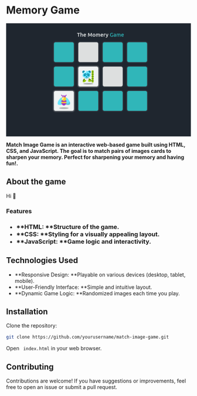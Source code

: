 # Memory Game

<img src='https://raw.githubusercontent.com/HassanYasir/Memory_game/refs/heads/main/Readme_content/game_view.png' alt='game-view' width='650'  align='center'/>

**Match Image Game is an interactive web-based game built using HTML, CSS, and JavaScript. The goal is to match pairs of images cards to sharpen your memory. Perfect for sharpening your memory and having fun!.**

## About the game

Hi 👋  
<h3>Features<h3/>

* **HTML: **Structure of the game.
* **CSS: **Styling for a visually appealing layout.
* **JavaScript: **Game logic and interactivity.


## Technologies Used

* **Responsive Design: **Playable on various devices (desktop, tablet, mobile).
* **User-Friendly Interface: **Simple and intuitive layout.
* **Dynamic Game Logic: **Randomized images each time you play.

## Installation

Clone the repository:

```bash
git clone https://github.com/yourusername/match-image-game.git
```

Open  ` index.html` in your web browser.

## Contributing

Contributions are welcome! If you have suggestions or improvements, feel free to open an issue or submit a pull request.

